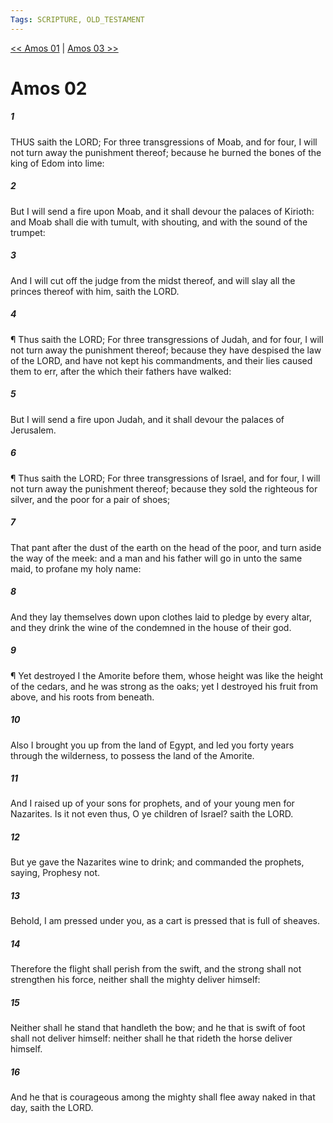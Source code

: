 ```yaml
---
Tags: SCRIPTURE, OLD_TESTAMENT
---
```


[<< Amos 01](OLD_TESTAMENT/30_Amos/Amos_01.md) | [Amos 03 >>](OLD_TESTAMENT/30_Amos/Amos_03.md)

# Amos 02

##### 1

THUS saith the LORD; For three transgressions of Moab, and for four, I will not turn away the punishment thereof; because he burned the bones of the king of Edom into lime:

##### 2

But I will send a fire upon Moab, and it shall devour the palaces of Kirioth: and Moab shall die with tumult, with shouting, and with the sound of the trumpet:

##### 3

And I will cut off the judge from the midst thereof, and will slay all the princes thereof with him, saith the LORD.

##### 4

¶ Thus saith the LORD; For three transgressions of Judah, and for four, I will not turn away the punishment thereof; because they have despised the law of the LORD, and have not kept his commandments, and their lies caused them to err, after the which their fathers have walked:

##### 5

But I will send a fire upon Judah, and it shall devour the palaces of Jerusalem.

##### 6

¶ Thus saith the LORD; For three transgressions of Israel, and for four, I will not turn away the punishment thereof; because they sold the righteous for silver, and the poor for a pair of shoes;

##### 7

That pant after the dust of the earth on the head of the poor, and turn aside the way of the meek: and a man and his father will go in unto the same maid, to profane my holy name:

##### 8

And they lay themselves down upon clothes laid to pledge by every altar, and they drink the wine of the condemned in the house of their god.

##### 9

¶ Yet destroyed I the Amorite before them, whose height was like the height of the cedars, and he was strong as the oaks; yet I destroyed his fruit from above, and his roots from beneath.

##### 10

Also I brought you up from the land of Egypt, and led you forty years through the wilderness, to possess the land of the Amorite.

##### 11

And I raised up of your sons for prophets, and of your young men for Nazarites. Is it not even thus, O ye children of Israel? saith the LORD.

##### 12

But ye gave the Nazarites wine to drink; and commanded the prophets, saying, Prophesy not.

##### 13

Behold, I am pressed under you, as a cart is pressed that is full of sheaves.

##### 14

Therefore the flight shall perish from the swift, and the strong shall not strengthen his force, neither shall the mighty deliver himself:

##### 15

Neither shall he stand that handleth the bow; and he that is swift of foot shall not deliver himself: neither shall he that rideth the horse deliver himself.

##### 16

And he that is courageous among the mighty shall flee away naked in that day, saith the LORD.
